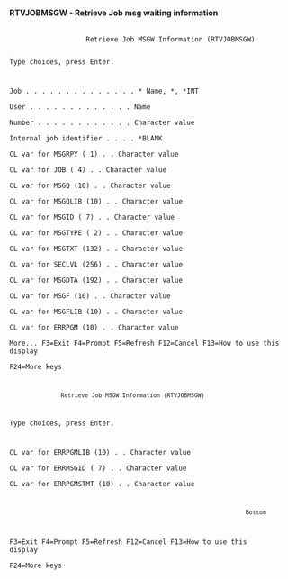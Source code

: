 <h4>RTVJOBMSGW - Retrieve Job msg waiting information</h4>
<code>
                   Retrieve Job MSGW Information (RTVJOBMSGW)                   
                                                                                
 Type choices, press Enter.                                                     
                                                                                
 Job  . . . . . . . . . . . . . .   *             Name, *, *INT                 
   User . . . . . . . . . . . . .                 Name                          
   Number . . . . . . . . . . . .                 Character value               
 Internal job identifier  . . . .   *BLANK                                      
 CL var for MSGRPY       ( 1) . .                 Character value               
 CL var for JOB          ( 4) . .                 Character value               
 CL var for MSGQ         (10) . .                 Character value               
 CL var for MSGQLIB      (10) . .                 Character value               
 CL var for MSGID        ( 7) . .                 Character value               
 CL var for MSGTYPE      ( 2) . .                 Character value               
 CL var for MSGTXT      (132) . .                 Character value               
 CL var for SECLVL      (256) . .                 Character value               
 CL var for MSGDTA      (192) . .                 Character value               
 CL var for MSGF         (10) . .                 Character value               
 CL var for MSGFLIB      (10) . .                 Character value               
 CL var for ERRPGM       (10) . .                 Character value               
                                                                        More... 
 F3=Exit   F4=Prompt   F5=Refresh   F12=Cancel   F13=How to use this display    
 F24=More keys                                                                  

                   Retrieve Job MSGW Information (RTVJOBMSGW)                   
                                                                                
 Type choices, press Enter.                                                     
                                                                                
 CL var for ERRPGMLIB    (10) . .                 Character value               
 CL var for ERRMSGID     ( 7) . .                 Character value               
 CL var for ERRPGMSTMT   (10) . .                 Character value               
                                                                                
                                                                                
                                                                                
                                                                                
                                                                                
                                                                                
                                                                                
                                                                                
                                                                                
                                                                                
                                                                                
                                                                                
                                                                                
                                                                         Bottom 
 F3=Exit   F4=Prompt   F5=Refresh   F12=Cancel   F13=How to use this display    
 F24=More keys                                                                  
</code>
<ul>
</ul>
